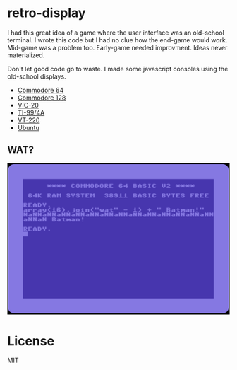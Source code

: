 # retro-display

I had this great idea of a game where the user interface was an old-school
terminal. I wrote this code but I had no clue how the end-game would work. 
Mid-game was a problem too. Early-game needed improvment. 
Ideas never materialized. 

Don't let good code go to waste. I made some javascript consoles using 
the old-school displays. 

* [Commodore 64](https://blackchip-org.github.io/retro-display/c64/)
* [Commodore 128](https://blackchip-org.github.io/retro-display/c128/)
* [VIC-20](https://blackchip-org.github.io/retro-display/vic20/)
* [TI-99/4A](https://blackchip-org.github.io/retro-display/ti994a/)
* [VT-220](https://blackchip-org.github.io/retro-display/vt220/)
* [Ubuntu](https://blackchip-org.github.io/retro-display/ubuntu/)

## WAT?

![WAT](./wat.png)

# License 

MIT 

